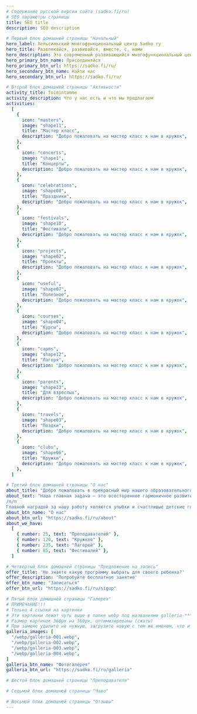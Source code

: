```yaml
---
# Содержание русской версии сайта (sadko.fi/ru)
# SEO параметры страницы
title: SEO title
description: SEO description

# Первый блок домашней страницы "Начальный"
hero_label: Хельсинкский многофункциональный центр Sadko ry
hero_title: Развлекайся, развивайся, вместе, с, нами
hero_description: Это современный развивающийся многофункциональный центр дополнительного образования и организации семейного досуга.
hero_primary_btn_name: Присоединяйся
hero_primary_btn_url: https://sadko.fi/ru/
hero_secondary_btn_name: Найти нас
hero_secondary_btn_url: https://sadko.fi/ru/

# Второй блок домашней страницы "Активности"
activity_title: Toimintamme
activity_description: Что у нас есть и что мы предлагаем
activities:
  [
    {
      icon: "masters",
      image: "shape11",
      title: "Мастер класс",
      description: "Добро пожаловать на мастер класс к нам в кружок",
    },
    {
      icon: "concerts",
      image: "shape1",
      title: "Концерты",
      description: "Добро пожаловать на мастер класс к нам в кружок",
    },
    {
      icon: "celebrations",
      image: "shape08",
      title: "Праздники",
      description: "Добро пожаловать на мастер класс к нам в кружок",
    },
    {
      icon: "festivals",
      image: "shape10",
      title: "Фестивали",
      description: "Добро пожаловать на мастер класс к нам в кружок",
    },
    {
      icon: "projects",
      image: "shape02",
      title: "Проекты",
      description: "Добро пожаловать на мастер класс к нам в кружок",
    },
    {
      icon: "useful",
      image: "shape07",
      title: "Полезное",
      description: "Добро пожаловать на мастер класс к нам в кружок",
    },
    {
      icon: "courses",
      image: "shape04",
      title: "Курсы",
      description: "Добро пожаловать на мастер класс к нам в кружок",
    },
    {
      icon: "capms",
      image: "shape12",
      title: "Лагеря",
      description: "Добро пожаловать на мастер класс к нам в кружок",
    },
    {
      icon: "parents",
      image: "shape13",
      title: "Для взрослых",
      description: "Добро пожаловать на мастер класс к нам в кружок",
    },
    {
      icon: "travels",
      image: "shape03",
      title: "Поздки",
      description: "Добро пожаловать на мастер класс к нам в кружок",
    },
    {
      icon: "clubs",
      image: "shape06",
      title: "Кружки",
      description: "Добро пожаловать на мастер класс к нам в кружок",
    },
  ]

# Третий блок домашней страницы "О нас"
about_title: "Добро пожаловать в прекрасный мир нашего образовательного центра"
about_text: "Наша главная задача — это всестороннее гармоничное развитие Вашего ребенка. Мы хотим помочь вырасти ему яркой и индивидуальной личностью, научить свободно мыслить, думать и рассуждать, сформировать у него представления о многообразии окружающего мира и сделать путешествие в мир знаний увлекательным.
/n/n
Главной наградой за нашу работу являются улыбки и счастливые детские глаза!!!"
about_btn_name: "О нас"
about_btn_url: "https://sadko.fi/ru/about"
about_we_have:
  [
    { number: 25, text: "Преподавателей" },
    { number: 120, text: "Кружков" },
    { number: 235, text: "Лагерей" },
    { number: 85, text: "Фестивалей" },
  ]

# Четвертый блок домашней страницы "Предложение на запись"
offer_title: 'Не знаете какую программу выбрать для своего ребенка?'
offer_description: 'Попробуйте бесплатное занятие'
offer_btn_name: "Записаться"
offer_btn_url: "https://sadko.fi/ru/sigup"

# Пятый блок домашней страницы "Галерея"
# ПРИМЕЧАНИЕ!!!
# Только 4 ссылки на картинки
# Эти картинки лежат чуть выше в папке webp под названиями galleria-****.webp
# Размер картинок 360px на 360px, оптимизированы (сжаты)
# При замене удалите не нужную, загрузите новую с тем же именем, что и уделенная была
galleria_images: [
  "/webp/galleria-001.webp",
  "/webp/galleria-002.webp",
  "/webp/galleria-003.webp",
  "/webp/galleria-004.webp",
]
galleria_btn_name: "Фотогалерея"
galleria_btn_url: "https://sadko.fi/ru/galleria"

# Шестой блок домашней страницы "Преподаватели"

# Седьмой блок домашней страницы "Чаво"

# Восьмой блок домашней страницы "Отзывы"
---
```

